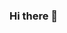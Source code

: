 ### Hi there 👋

<!--
**GilbertFly/GilbertFly** is a ✨ _special_ ✨ repository because its `README.md` (this file) appears on your GitHub profile.

Here are some ideas to get you started:

- 🔭 I’m currently working on promoting products and make sure the people leave happy
- 🌱 I’m currently learning day by day but successfully gaining great
- 👯 I’m looking to collaborate on with anyone
- 🤔 I’m looking for help with promoting products
- 💬 Ask me about anything love helping people 
- 📫 How to reach me: thompsoneugene598@gmail.com
- 😄 Pronouns: happy
- ⚡ Fun fact: love to make people laugh and make sure they're happy
-->
